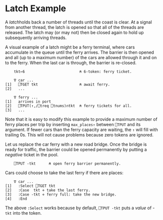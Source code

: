 # Latch Example

A *latch*holds back a number of threads until the coast is clear. At a signal from another thread, the latch is opened so that all of the threads are released. The latch may (or may not) then be closed again to hold up subsequently arriving threads.

A visual example of a latch might be a ferry terminal, where cars accumulate in the queue until the ferry arrives. The barrier is then opened and all (up to a maximum number) of the cars are allowed through it and on to the ferry. When the last car is through, the barrier is re-closed.

```apl
    tkt←6                         ⍝ 6-token: ferry ticket.
 
    ∇ car ...
[1]   ⎕TGET tkt                   ⍝ await ferry.
[2]   ...
 
    ∇ ferry ...
[1]   arrives in port
[2]   ⎕TPUT(↑,/⎕treq ⎕tnums)∩tkt  ⍝ ferry tickets for all.
[3]   ...
```

Note that it is easy to modify this example to provide a maximum number of ferry places per trip by inserting `max_places↑` between `⎕TPUT` and its argument. If fewer cars than the ferry capacity are waiting, the `↑` will fill with trailing 0s. This will not cause problems because zero tokens are ignored.

Let us replace the car ferry with a new road bridge. Once the bridge is ready for traffic, the barrier could be opened permanently by putting a *negative* ticket in the pool.
```apl
    ⎕TPUT -tkt      ⍝ open ferry barrier permanently.
```

Cars could choose to take the last ferry if there are places:
```apl
    ∇ car ...
[1]   :Select ⎕TGET tkt
[2]   :Case  tkt ⋄ take the last ferry.
[3]   :Case -tkt ⋄ ferry full: take the new bridge.
[4]   :End
```

The above `:Select` works because by default, `⎕TPUT -tkt` puts a *value* of -`tkt` into the token.
